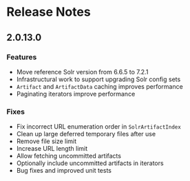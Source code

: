 # Release Notes

## 2.0.13.0

### Features

*   Move reference Solr version from 6.6.5 to 7.2.1
*   Infrastructural work to support upgrading Solr config sets
*   `Artifact` and `ArtifactData` caching improves performance
*   Paginating iterators improve performance

### Fixes

*   Fix incorrect URL enumeration order in `SolrArtifactIndex`
*   Clean up large deferred temporary files after use
*   Remove file size limit
*   Increase URL length limit
*   Allow fetching uncommitted artifacts
*   Optionally include uncommitted artifacts in iterators
*   Bug fixes and improved unit tests
